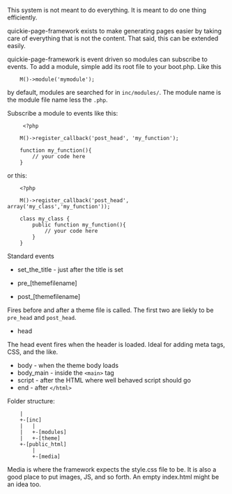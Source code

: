 This system is not meant to do everything. It is meant to do one thing efficiently.

quickie-page-framework exists to make generating pages easier by taking care of
everything that is not the content. That said, this can be extended easily.

quickie-page-framework is event driven so modules can subscribe to events. To add
a module, simple add its root file to your boot.php. Like this

`    M()->module('mymodule');`

by default, modules are searched for in `inc/modules/`. The module name is the
module file name less the `.php`.

Subscribe a module to events like this:

         <?php
        
        M()->register_callback('post_head', 'my_function');

        function my_function(){
            // your code here
        }


or this:

  
        <?php
        
        M()->register_callback('post_head', array('my_class','my_function'));
        
        class my_class {
            public function my_function(){
                // your code here
            }
        }

Standard events

* set_the_title - just after the title is set

* pre_[themefilename]
* post_[themefilename]

Fires before and after a theme file is called. The first two are liekly to be 
`pre_head` and `post_head`.

* head

The head event fires when the header is loaded. Ideal for adding meta tags, CSS, 
and the like.

* body - when the theme body loads
* body_main - inside the `<main>` tag
* script - after the HTML where well behaved script should go
* end - after `</html>`

Folder structure:

        |
        +-[inc]
        |   |
        |   +-[modules]
        |   +-[theme]
        +-[public_html]
            |
            +-[media]

Media is where the framework expects the style.css file to be. It is also a good
place to put images, JS, and so forth. An empty index.html might be an idea too.
